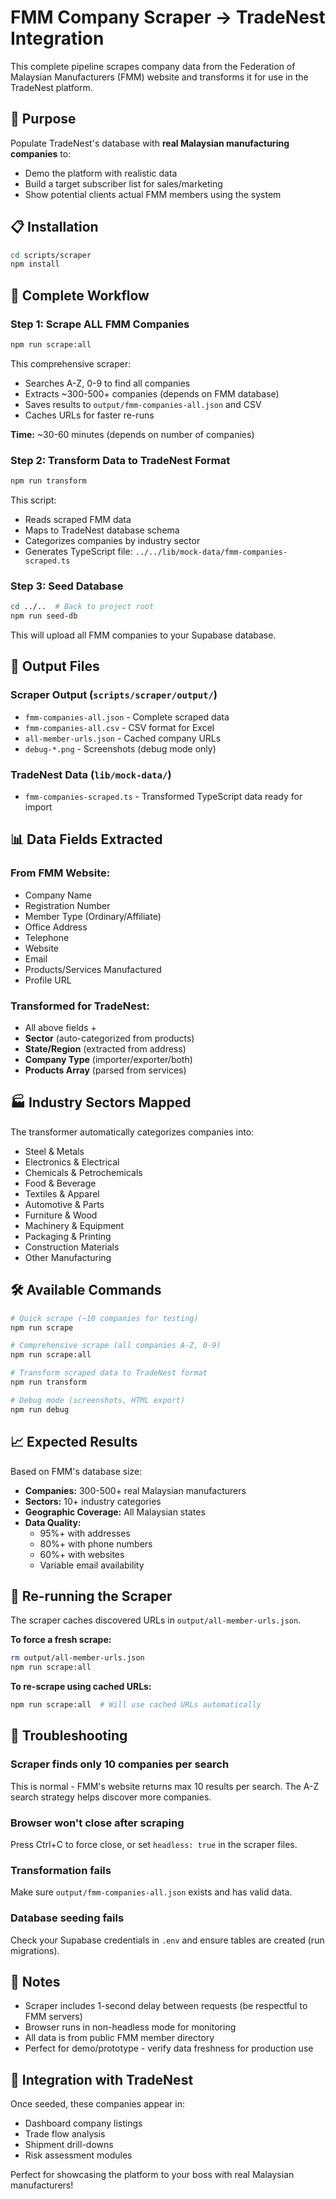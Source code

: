 # FMM Company Scraper → TradeNest Integration

This complete pipeline scrapes company data from the Federation of Malaysian Manufacturers (FMM) website and transforms it for use in the TradeNest platform.

## 🎯 Purpose

Populate TradeNest's database with **real Malaysian manufacturing companies** to:
- Demo the platform with realistic data
- Build a target subscriber list for sales/marketing
- Show potential clients actual FMM members using the system

## 📋 Installation

```bash
cd scripts/scraper
npm install
```

## 🚀 Complete Workflow

### Step 1: Scrape ALL FMM Companies

```bash
npm run scrape:all
```

This comprehensive scraper:
- Searches A-Z, 0-9 to find all companies
- Extracts ~300-500+ companies (depends on FMM database)
- Saves results to `output/fmm-companies-all.json` and CSV
- Caches URLs for faster re-runs

**Time:** ~30-60 minutes (depends on number of companies)

### Step 2: Transform Data to TradeNest Format

```bash
npm run transform
```

This script:
- Reads scraped FMM data
- Maps to TradeNest database schema
- Categorizes companies by industry sector
- Generates TypeScript file: `../../lib/mock-data/fmm-companies-scraped.ts`

### Step 3: Seed Database

```bash
cd ../..  # Back to project root
npm run seed-db
```

This will upload all FMM companies to your Supabase database.

## 📁 Output Files

### Scraper Output (`scripts/scraper/output/`)
- `fmm-companies-all.json` - Complete scraped data
- `fmm-companies-all.csv` - CSV format for Excel
- `all-member-urls.json` - Cached company URLs
- `debug-*.png` - Screenshots (debug mode only)

### TradeNest Data (`lib/mock-data/`)
- `fmm-companies-scraped.ts` - Transformed TypeScript data ready for import

## 📊 Data Fields Extracted

### From FMM Website:
- Company Name
- Registration Number
- Member Type (Ordinary/Affiliate)
- Office Address
- Telephone
- Website
- Email
- Products/Services Manufactured
- Profile URL

### Transformed for TradeNest:
- All above fields +
- **Sector** (auto-categorized from products)
- **State/Region** (extracted from address)
- **Company Type** (importer/exporter/both)
- **Products Array** (parsed from services)

## 🏭 Industry Sectors Mapped

The transformer automatically categorizes companies into:
- Steel & Metals
- Electronics & Electrical
- Chemicals & Petrochemicals
- Food & Beverage
- Textiles & Apparel
- Automotive & Parts
- Furniture & Wood
- Machinery & Equipment
- Packaging & Printing
- Construction Materials
- Other Manufacturing

## 🛠️ Available Commands

```bash
# Quick scrape (~10 companies for testing)
npm run scrape

# Comprehensive scrape (all companies A-Z, 0-9)
npm run scrape:all

# Transform scraped data to TradeNest format
npm run transform

# Debug mode (screenshots, HTML export)
npm run debug
```

## 📈 Expected Results

Based on FMM's database size:
- **Companies:** 300-500+ real Malaysian manufacturers
- **Sectors:** 10+ industry categories
- **Geographic Coverage:** All Malaysian states
- **Data Quality:**
  - 95%+ with addresses
  - 80%+ with phone numbers
  - 60%+ with websites
  - Variable email availability

## 🔄 Re-running the Scraper

The scraper caches discovered URLs in `output/all-member-urls.json`.

**To force a fresh scrape:**
```bash
rm output/all-member-urls.json
npm run scrape:all
```

**To re-scrape using cached URLs:**
```bash
npm run scrape:all  # Will use cached URLs automatically
```

## 🐛 Troubleshooting

### Scraper finds only 10 companies per search
This is normal - FMM's website returns max 10 results per search. The A-Z search strategy helps discover more companies.

### Browser won't close after scraping
Press Ctrl+C to force close, or set `headless: true` in the scraper files.

### Transformation fails
Make sure `output/fmm-companies-all.json` exists and has valid data.

### Database seeding fails
Check your Supabase credentials in `.env` and ensure tables are created (run migrations).

## 📝 Notes

- Scraper includes 1-second delay between requests (be respectful to FMM servers)
- Browser runs in non-headless mode for monitoring
- All data is from public FMM member directory
- Perfect for demo/prototype - verify data freshness for production use

## 🎯 Integration with TradeNest

Once seeded, these companies appear in:
- Dashboard company listings
- Trade flow analysis
- Shipment drill-downs
- Risk assessment modules

Perfect for showcasing the platform to your boss with real Malaysian manufacturers!
